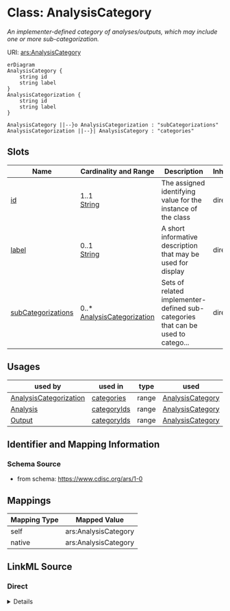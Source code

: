 # Class: AnalysisCategory


_An implementer-defined category of analyses/outputs, which may include one or more sub-categorization._





URI: [ars:AnalysisCategory](https://www.cdisc.org/ars/1-0/AnalysisCategory)


```mermaid
erDiagram
AnalysisCategory {
    string id  
    string label  
}
AnalysisCategorization {
    string id  
    string label  
}

AnalysisCategory ||--}o AnalysisCategorization : "subCategorizations"
AnalysisCategorization ||--}| AnalysisCategory : "categories"

```



<!-- no inheritance hierarchy -->


## Slots

| Name | Cardinality and Range | Description | Inheritance |
| ---  | --- | --- | --- |
| [id](id.md) | 1..1 <br/> [String](String.md) | The assigned identifying value for the instance of the class | direct |
| [label](label.md) | 0..1 <br/> [String](String.md) | A short informative description that may be used for display | direct |
| [subCategorizations](subCategorizations.md) | 0..* <br/> [AnalysisCategorization](AnalysisCategorization.md) | Sets of related implementer-defined sub-categories that can be used to catego... | direct |





## Usages

| used by | used in | type | used |
| ---  | --- | --- | --- |
| [AnalysisCategorization](AnalysisCategorization.md) | [categories](categories.md) | range | [AnalysisCategory](AnalysisCategory.md) |
| [Analysis](Analysis.md) | [categoryIds](categoryIds.md) | range | [AnalysisCategory](AnalysisCategory.md) |
| [Output](Output.md) | [categoryIds](categoryIds.md) | range | [AnalysisCategory](AnalysisCategory.md) |






## Identifier and Mapping Information







### Schema Source


* from schema: https://www.cdisc.org/ars/1-0





## Mappings

| Mapping Type | Mapped Value |
| ---  | ---  |
| self | ars:AnalysisCategory |
| native | ars:AnalysisCategory |





## LinkML Source

<!-- TODO: investigate https://stackoverflow.com/questions/37606292/how-to-create-tabbed-code-blocks-in-mkdocs-or-sphinx -->

### Direct

<details>
```yaml
name: AnalysisCategory
description: An implementer-defined category of analyses/outputs, which may include
  one or more sub-categorization.
from_schema: https://www.cdisc.org/ars/1-0
rank: 1000
slots:
- id
- label
- subCategorizations

```
</details>

### Induced

<details>
```yaml
name: AnalysisCategory
description: An implementer-defined category of analyses/outputs, which may include
  one or more sub-categorization.
from_schema: https://www.cdisc.org/ars/1-0
rank: 1000
attributes:
  id:
    name: id
    description: The assigned identifying value for the instance of the class.
    from_schema: https://www.cdisc.org/ars/1-0
    rank: 1000
    identifier: true
    alias: id
    owner: AnalysisCategory
    domain_of:
    - ReportingEvent
    - AnalysisCategorization
    - AnalysisCategory
    - Analysis
    - AnalysisMethod
    - Operation
    - ReferencedOperationRelationship
    - Output
    - OutputDisplay
    - DisplaySubSection
    - AnalysisSet
    - GroupingFactor
    - Group
    - DataSubset
    - ReferenceDocument
    - TerminologyExtension
    - SponsorTerm
    range: string
    required: true
  label:
    name: label
    description: A short informative description that may be used for display.
    from_schema: https://www.cdisc.org/ars/1-0
    rank: 1000
    alias: label
    owner: AnalysisCategory
    domain_of:
    - AnalysisCategorization
    - AnalysisCategory
    - AnalysisMethod
    - Operation
    - AnalysisSet
    - GroupingFactor
    - Group
    - DataSubset
    - PageRef
    range: string
  subCategorizations:
    name: subCategorizations
    description: Sets of related implementer-defined sub-categories that can be used
      to categorize analyses or outputs.
    from_schema: https://www.cdisc.org/ars/1-0
    rank: 1000
    multivalued: true
    alias: subCategorizations
    owner: AnalysisCategory
    domain_of:
    - AnalysisCategory
    range: AnalysisCategorization
    inlined: true
    inlined_as_list: true

```
</details>